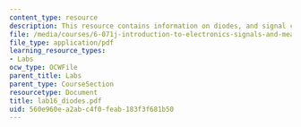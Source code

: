 ```yaml
---
content_type: resource
description: This resource contains information on diodes, and signal conditioning.
file: /media/courses/6-071j-introduction-to-electronics-signals-and-measurement-spring-2006/560e960ea2abc4f0feab183f3f681b50_lab16_diodes.pdf
file_type: application/pdf
learning_resource_types:
- Labs
ocw_type: OCWFile
parent_title: Labs
parent_type: CourseSection
resourcetype: Document
title: lab16_diodes.pdf
uid: 560e960e-a2ab-c4f0-feab-183f3f681b50
---
```

